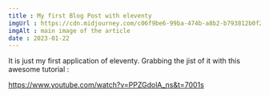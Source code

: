 ```yaml
---
title : My first Blog Post with eleventy
imgUrl : https://cdn.midjourney.com/c06f9be6-99ba-474b-a8b2-b793812b0f2f/grid_0.png
imgAlt : main image of the article 
date : 2023-01-22
---
```


It is just my first application of eleventy. 
Grabbing the jist of it with this awesome tutorial : 


https://www.youtube.com/watch?v=PPZGdolA_ns&t=7001s
